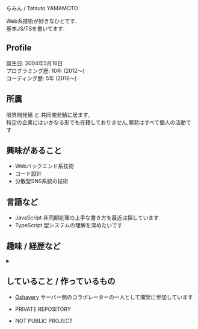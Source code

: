 らみん /  Tatsuto YAMAMOTO

Web系技術が好きなひとです.  
基本JS/TSを書いてます.  

## Profile
誕生日: 2004年5月16日  
プログラミング歴: 10年 (2012〜)  
コーディング歴: 5年 (2016〜)  

## 所属
限界開発鯖 と 共同開発鯖に居ます,  
特定の企業にはいかなる形でも在籍しておりません,開発はすべて個人の活動です  

## 興味があること
- Webバックエンド系技術
- コード設計  
- 分散型SNS系統の技術

## 言語など
- JavaScript
非同期処理の上手な書き方を最近は探しています
- TypeScript
型システムの理解を深めたいです

## 趣味 / 経歴など
<details><summary></summary>
  <h3>趣味</h3>
  ほぼありません. コーディングは生活の一部(というよりかはそれ以外のことを放ってまでしてます)です  
  
  #### 略歴
  <details><summary></summary>
  2004年広島生まれ.  
  小学2年生からロボット系のプログラムを書き始める(〜2019)  <br>
  小学5年のときVBS(VBScript)を書き始め、中学入学と同時にWeb系のコードを書くようになる.  <br>
  高専入学後からはDiscordBotなどFWに依存しないコードを書くようになった.  <br>
  
  5年近くコードを書いていますが、高専入学まで(技術的なことで)  <br>
  誰とも関わらずずっとコードを書き続けていた(今でも余り変わっていませんが)<br>  ので至らない点が在るかもしれませんがよろしくおねがいします.
  </details>
  
  ### その他
  肉体的/精神的に非常に弱く応答できないことが多いです.DMを送っていただければ対応はします
  
</details>

## していること / 作っているもの

- [Oshavery](https://github.com/undecided-discord/Oshavery)
サーバー側のコラボレーターの一人として開発に参加しています

- PRIVATE REPOSITORY
- NOT PUBLIC PROJECT


